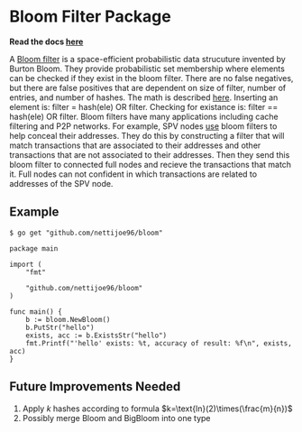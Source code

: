# Bloom Filter Package
**Read the docs [here](https://pkg.go.dev/github.com/nettijoe96/bloom)**

A [Bloom filter](https://dl.acm.org/doi/10.1145/362686.362692) is a space-efficient probabilistic data strucuture invented by Burton Bloom. They provide probabilistic set membership where elements can be checked if they exist in the bloom filter. There are no false negatives, but there are false positives that are dependent on size of filter, number of entries, and number of hashes. The math is described [here](https://brilliant.org/wiki/bloom-filter/). Inserting an element is: filter = hash(ele) OR filter. Checking for existance is: filter == hash(ele) OR filter. Bloom filters have many applications including cache filtering and P2P networks. For example, SPV nodes [use](https://github.com/bitcoin/bitcoin/blob/master/src/leveldb/util/bloom.cc) bloom filters to help conceal their addresses. They do this by constructing a filter that will match transactions that are associated to their addresses and other transactions that are not associated to their addresses. Then they send this bloom filter to connected full nodes and recieve the transactions that match it. Full nodes can not confident in which transactions are related to addresses of the SPV node.

## Example
`$ go get "github.com/nettijoe96/bloom"`
```
package main

import (
	"fmt"

	"github.com/nettijoe96/bloom"
)

func main() {
	b := bloom.NewBloom()
	b.PutStr("hello")
	exists, acc := b.ExistsStr("hello")
	fmt.Printf("'hello' exists: %t, accuracy of result: %f\n", exists, acc)
}
```

## Future Improvements Needed
1. Apply $k$ hashes according to formula $k=\text{ln}(2)\times(\frac{m}{n})$
2. Possibly merge Bloom and BigBloom into one type
